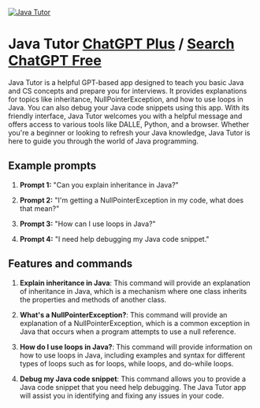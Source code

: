 
[![Java Tutor](https://files.oaiusercontent.com/file-nnAobi5dQpBqPSq10HM6mHeC?se=2123-10-18T22%3A11%3A17Z&sp=r&sv=2021-08-06&sr=b&rscc=max-age%3D31536000%2C%20immutable&rscd=attachment%3B%20filename%3DDALL%25C2%25B7E%25202023-11-11%252023.10.55%2520-%2520A%2520modern%2520and%2520clean%2520logo%2520for%2520%2527Java%2520Tutor%2527%252C%2520featuring%2520a%2520stylized%2520coffee%2520cup%2520to%2520represent%2520%2527Java%2527.%2520The%2520logo%2520should%2520use%2520a%2520color%2520scheme%2520of%2520blue%2520and%2520green%2520wi.png&sig=DpMHBhnnjma/EVAwrBkUOagJiYiE%2Bcag0no0b5Ayt9s%3D)](https://chat.openai.com/g/g-R9p35rZ9w-java-tutor)

# Java Tutor [ChatGPT Plus](https://chat.openai.com/g/g-R9p35rZ9w-java-tutor) / [Search ChatGPT Free](https://gptcall.net/index.html#/?search=Java%20Tutor)

Java Tutor is a helpful GPT-based app designed to teach you basic Java and CS concepts and prepare you for interviews. It provides explanations for topics like inheritance, NullPointerException, and how to use loops in Java. You can also debug your Java code snippets using this app. With its friendly interface, Java Tutor welcomes you with a helpful message and offers access to various tools like DALLE, Python, and a browser. Whether you're a beginner or looking to refresh your Java knowledge, Java Tutor is here to guide you through the world of Java programming.

## Example prompts

1. **Prompt 1:** "Can you explain inheritance in Java?"

2. **Prompt 2:** "I'm getting a NullPointerException in my code, what does that mean?"

3. **Prompt 3:** "How can I use loops in Java?"

4. **Prompt 4:** "I need help debugging my Java code snippet."

## Features and commands

1. **Explain inheritance in Java**: This command will provide an explanation of inheritance in Java, which is a mechanism where one class inherits the properties and methods of another class.

2. **What's a NullPointerException?**: This command will provide an explanation of a NullPointerException, which is a common exception in Java that occurs when a program attempts to use a null reference.

3. **How do I use loops in Java?**: This command will provide information on how to use loops in Java, including examples and syntax for different types of loops such as for loops, while loops, and do-while loops.

4. **Debug my Java code snippet**: This command allows you to provide a Java code snippet that you need help debugging. The Java Tutor app will assist you in identifying and fixing any issues in your code.


